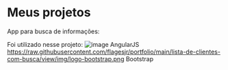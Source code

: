 # Meus projetos



App para busca de informações:

  Foi utilizado nesse projeto:
  ![image](https://github.com/flagesjr/portfolio/assets/144056758/6527aa5b-20f2-4609-9610-2ed62b8ff591) AngularJS
  https://raw.githubusercontent.com/flagesjr/portfolio/main/lista-de-clientes-com-busca/view/img/logo-bootstrap.png Bootstrap
